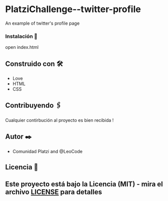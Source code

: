 # PlatziChallenge--twitter-profile

An example of twitter's profile page

### Instalación 🔧

open index.html

## Construido con 🛠️

- Love
- HTML
- CSS

## Contribuyendo 🖇️

Cualquier contirbución al proyecto es bien recibida !

## Autor ✒️

- Comunidad Platzi and @LeoCode

## Licencia 📄

Este proyecto está bajo la Licencia (MIT) - mira el archivo [LICENSE](LICENSE) para detalles
---

